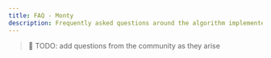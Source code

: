 ```yaml
---
title: FAQ - Monty
description: Frequently asked questions around the algorithm implemented in Monty.
---
```

> 🚧 TODO: add questions from the community as they arise